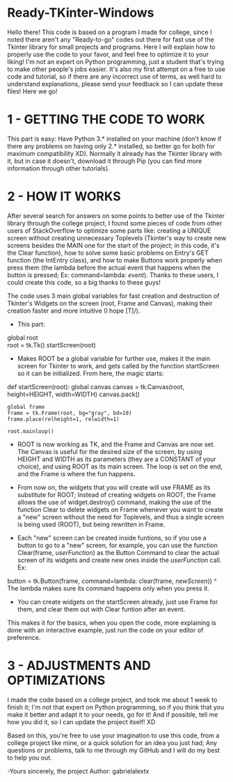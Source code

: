 # Ready-TKinter-Windows
Hello there! This code is based on a program I made for college, since I noted
there aren't any "Ready-to-go" codes out there for fast use of the Tkinter library
for small projects and programs. Here I will explain how to properly use the code to your favor,
and feel free to optimize it to your liking! I'm not an expert on Python programming, just 
a student that's trying to make other people's jobs easier. It's also my first attempt 
on a free to use code and tutorial, so if there are any incorrect use of terms, as well
hard to understand explanations, please send your feedback so I can update these files! 
Here we go!

# 1 - GETTING THE CODE TO WORK
This part is easy: Have Python 3.* installed on your machine (don't know if there any problems on having only 2.* installed,
so better go for both for maximum compatibility XD). Normally it already has the Tkinter library with it, but in case
it doesn't, download it through Pip (you can find more information through other tutorials). 

# 2 - HOW IT WORKS 
After several search for answers on some points to better use of the Tkinter 
library through the college project, I found some pieces of code from other users of
StackOverflow to optimize some parts like: creating a UNIQUE screen without creating 
unnecessary Toplevels (Tkinter's way to create new screens besides the MAIN one for the start
of the project; in this code, it's the Clear function), how to solve some basic problems 
on Entry's GET function (the IntEntry class), and how to make Buttons work properly when press
them (the lambda before the actual event that happens when the button is pressed; Ex:
command=lambda: _event_). Thanks to these users, I could create this code, 
so a big thanks to these guys! 

The code uses 3 main global variables for fast creation and destruction of Tkinter's Widgets
on the screen (root, Frame and Canvas), making their creation faster and more intuitive (I hope \[T]/).

- This part:

global root     
root = tk.Tk()
startScreen(root)

- Makes ROOT be a global variable for further use, makes it the main screen for Tkinter to work,
and gets called by the function startScreen so it can be initialized. From here, the magic starts:

def startScreen(root):
    global canvas
    canvas = tk.Canvas(root, height=HEIGHT, width=WIDTH)
    canvas.pack()

    global frame
    frame = tk.Frame(root, bg="gray", bd=10)
    frame.place(relheight=1, relwidth=1)

    root.mainloop()

- ROOT is now working as TK, and the Frame and Canvas are now set. The Canvas is useful for the 
desired size of the screen, by using HEIGHT and WIDTH as its parameters (they are a CONSTANT 
of your choice), and using ROOT as its main screen. The loop is set on the end, and the Frame is where the fun happens.

- From now on, the widgets that you will create will use FRAME as its substitute for ROOT; Instead of
creating widgets on ROOT, the Frame allows the use of widget.destroy() command, making the use of 
the function Clear to delete widgets on Frame whenever you want to create a "new"
screen without the need for Toplevels, and thus a single screen is being used (ROOT), but being rewritten in Frame. 

- Each "new" screen can be created inside funtions, so if you use a button to go to a "new" screen,
for example, you can use the function Clear(frame, _userFunction_) as the Button Command 
to clear the actual screen of its widgets and create new ones inside the _userFunction_ call. Ex:

button = tk.Button(frame, command=lambda: clear(frame, _newScreen_))
                                    ^ The lambda makes sure its command happens only when you press it.

- You can create widgets on the startScreen already, just use Frame for them, and clear them out with
Clear funtion after an event.

This makes it for the basics, when you open the code, more explaining is done with an interactive example, just run the code on
your editor of preference.

# 3 - ADJUSTMENTS AND OPTIMIZATIONS
I made the code based on a college project, and took me about 1 week to finish it; I'm not that
expert on Python programming, so if you think that you make it better and adapt it to your needs, 
go for it! And if possible, tell me how you did it, so I can update the project itself! XD

Based on this, you're free to use your imagination to use this code, from a college project like mine,
or a quick solution for an idea you just had; Any questions or problems, talk to me through my GitHub
and I will do my best to help you out. 

-Yours sincerely, the project Author: gabrielalextx
